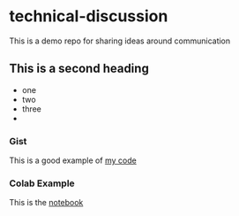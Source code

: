 # technical-discussion
This is a demo repo for sharing ideas around communication

## This is a second heading
* one
* two
* three
* 
### Gist
This is a good example of [my code](https://gist.github.com/peedpy/50291f67a057e8696ae650526c3c9f71)

### Colab Example
This is the [notebook](https://github.com/peedpy/technical-discussion/blob/master/chapter_appendix-tools-for-deep-learning/jupyter.ipynb)
